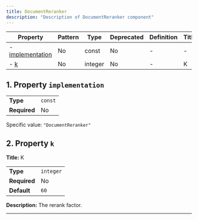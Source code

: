 ```yaml
---
title: DocumentReranker
description: "Description of DocumentReranker component"
---
```


| Property                             | Pattern | Type    | Deprecated | Definition | Title/Description |
| ------------------------------------ | ------- | ------- | ---------- | ---------- | ----------------- |
| - [implementation](#implementation ) | No      | const   | No         | -          | -                 |
| - [k](#k )                           | No      | integer | No         | -          | K                 |

## <a name="implementation"></a>1. Property `implementation`

|              |         |
| ------------ | ------- |
| **Type**     | `const` |
| **Required** | No      |

Specific value: `"DocumentReranker"`

## <a name="k"></a>2. Property `k`

**Title:** K

|              |           |
| ------------ | --------- |
| **Type**     | `integer` |
| **Required** | No        |
| **Default**  | `60`      |

**Description:** The rerank factor.

----------------------------------------------------------------------------------------------------------------------------
